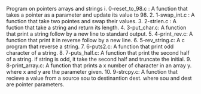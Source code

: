 Program on pointers arrays and strings
i. 0-reset_to_98.c : A function that takes a pointer as a parameter and update its value to 98.
2. 1-swap_int.c : A function that take two pointes and swap their values.
3. 2-strlen.c : A fuction that take a string and return its length.
4. 3-put_char.c: A function that print a string follow by a new line to standard output.
5. 4-print_rev.c: A function that print it in reverse follow by a new line.
6. 5-rev_string.c: A c program that reverse a string.
7. 6-puts2.c: A function that print odd character of a string.
8. 7-puts_half.c: A function that print the second half of a string. if string is odd, it take the second half and truncate the initial.
9. 8-print_array.c: A function that prints a x number of character in an array y. where x and y are the parameter given.
10. 9-strcpy.c: A function that recieve a value from a source sou to destinantion dest. where sou and dest are pointer parameters.

